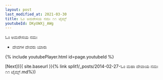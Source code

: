 ```yaml
---
layout: post
last_modified_at: 2021-03-30
title: ಓಂ ಅಮರೇಸಯ ನಮಃ ೧೧ ಟೈಮ್ಸ್
youtubeId: DKyUWXj_AWg
---
```

 
 
 ಓಂ ಅಮರೇಸಯ ನಮಃ  
 
 -  ದೇವಗಳ ದೇವರು ಯಾರು 
 
  
 
  
 
 
 
 
 
 


{% include youtubePlayer.html id=page.youtubeId %}
 
[Next]({{ site.baseurl }}{% link  split1/_posts/2014-02-27-ಓಂ ಮಹಾ ದೇವಾಯ ನಮಃ ೧೧ ಟೈಮ್ಸ್.md%})
 
